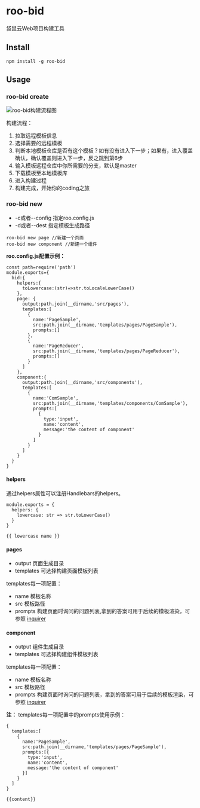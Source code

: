 # roo-bid 
袋鼠云Web项目构建工具
## Install
```
npm install -g roo-bid 
```
## Usage
### roo-bid create

![roo-bid构建流程图](https://pic2.zhimg.com/80/v2-ad900cbfd9554ab4fcc6e319d0941102_hd.jpg)

构建流程：
1. 拉取远程模板信息
2. 选择需要的远程模板
3. 判断本地模板仓库是否有这个模板？如有没有进入下一步；如果有，进入覆盖确认，确认覆盖则进入下一步，反之跳到第6步
4. 输入模板远程仓库中你所需要的分支，默认是master
5. 下载模板至本地模板库
6. 进入构建过程
7. 构建完成，开始你的coding之旅



### roo-bid new
- -c或者--config 指定roo.config.js
- -d或者--dest 指定模板生成路径
```
roo-bid new page //新建一个页面
roo-bid new component //新建一个组件
```
**roo.config.js配置示例：**
```
const path=require('path')
module.exports={
  bid:{
    helpers:{
      toLowercase:(str)=>str.toLocaleLowerCase()
    },
    page: {
      output:path.join(__dirname,'src/pages'),
      templates:[
        {
          name:'PageSample',
          src:path.join(__dirname,'templates/pages/PageSample'),
          prompts:[]
        },
        {
          name:'PageReducer',
          src:path.join(__dirname,'templates/pages/PageReducer'),
          prompts:[]
        }
      ]
    },
    component:{
      output:path.join(__dirname,'src/components'),
      templates:[
        {
          name:'ComSample',
          src:path.join(__dirname,'templates/components/ComSample'),
          prompts:[
            {
              type:'input',
              name:'content',
              message:'the content of component'
            }
          ]
        }
      ]
    }
  }
}

```
#### helpers
通过helpers属性可以注册Handlebars的helpers。
```
module.exports = {
  helpers: {
    lowercase: str => str.toLowerCase()
  }
}
```
```
{{ lowercase name }}
```
#### pages
- output 页面生成目录
- templates 可选择构建页面模板列表

templates每一项配置：
- name 模板名称
- src 模板路径
- prompts 构建页面时询问的问题列表,拿到的答案可用于后续的模板渲染，可参照 [inquirer](https://github.com/SBoudrias/Inquirer.js)


#### component
- output 组件生成目录
- templates 可选择构建组件模板列表

templates每一项配置：
- name 模板名称
- src 模板路径
- prompts 构建页面时询问的问题列表，拿到的答案可用于后续的模板渲染，可参照 [inquirer](https://github.com/SBoudrias/Inquirer.js)


**注：**
templates每一项配置中的prompts使用示例：
```
{
  templates:[
    {
      name:'PageSample',
      src:path.join(__dirname,'templates/pages/PageSample'),
      prompts:[{
        type:'input',
        name:'content',
        message:'the content of component'
      }]
    }
  ]
}
```
```
{{content}}
```
